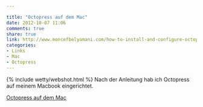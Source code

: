 ```yaml
---

title: "Octopress auf dem Mac"
date: 2012-10-07 11:06
comments: true
share: true
link: http://www.moncefbelyamani.com/how-to-install-and-configure-octopress-on-a-mac/
categories: 
- Links
- Mac
- Octopress
---
```

{% include wetty/webshot.html %} Nach der Anleitung hab ich Octopress auf meinem Macbook eingerichtet.

[Octopress auf dem Mac](http://www.moncefbelyamani.com/how-to-install-and-configure-octopress-on-a-mac/)